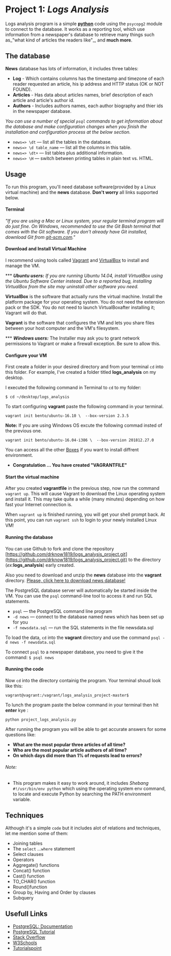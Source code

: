 
# Project 1: _**Logs Analysis**_

Logs analysis program is a simple [**python**](https://www.python.org/shell) code using the `psycopg2` module to connect to the database.
It works as a reporting tool, which use information from a newspaper's database to retrieve many things
such as_"what kind of articles the readers like"_, and **much more**.

## The database
**News** database has lots of information, it includes three tables:
* **Log** - Which contains columns has the timestamp and timezone of each reader
requested an article, his ip address and HTTP status (OK or NOT FOUND).
* **Articles** - Has data about articles names, brief description of each article
and article's author id.
* **Authors** - Includes authors names, each author biography and thier ids
in the newspaper database.

_You can use a number of special `psql` commands to get information about the database
and make configuration changes when you finish the installation and configuration
process at the below section._
* `news=> \dt` — list all the tables in the database.
* `news=> \d table_name` — list all the columns in this table.
* `news=> \dt+` — list tables plus additional information.
* `news=> \H` — switch between printing tables in plain text vs. HTML.

## Usage
To run this program, you'll need database software(provided by a Linux virtual machine)
and the **news** database. **Don't worry** all links supported below.
#### Terminal
_"If you are using a Mac or Linux system, your regular terminal program will do just fine.
On Windows, recommended to use the Git Bash terminal that comes with the Git software.
If you don't already have Git installed, download Git from [git-scm.com](https://git-scm.com/downloads)."_
#### Download and Install Virtual Machine
I recommend using tools called [Vagrant](https://www.vagrantup.com/) and [VirtualBox](https://www.virtualbox.org/wiki/Downloads) to install and manage the VM.

*** _**Ubuntu users:** 
If you are running Ubuntu 14.04, install VirtualBox using the Ubuntu
Software Center instead. Due to a reported bug, installing VirtualBox
from the site may uninstall other software you need._

**VirtualBox** is the software that actually runs the virtual machine.
Install the platform package for your operating system.
You do not need the extension pack or the SDK.
You do not need to launch VirtualBoxafter installing it; Vagrant will do that.

**Vagrant** is the software that configures the VM and lets you share
files between your host computer and the VM's filesystem.

*** **_Windows users:_** 
The Installer may ask you to grant network permissions to Vagrant or make
a firewall exception. Be sure to allow this.
#### Configure your VM
First create a folder in your desired directory and from your terminal `cd`
into this folder. For example, I've created a folder titled **logs_analysis** on my
desktop.

I executed the following command in Terminal to `cd` to my folder:
```
$ cd ~/desktop/logs_analysis
```
To start configuring **vagrant** paste the following command in your terminal.
```
vagrant init bento/ubuntu-16.10 \  --box-version 2.3.5
```
**Note:** If you are using Windows OS excute the following commad insted of
the previous one.
```
vagrant init bento/ubuntu-16.04-i386 \  --box-version 201812.27.0
```
You can access all the other [Boxes](https://app.vagrantup.com/bento) if you want to install diffrent environment.

* **Congratulation ... You have created "VAGRANTFILE"**


#### Start the virtual machine
After you created **vagrantfile** in the previous step, now run the command `vagrant up`.
This will cause Vagrant to download the Linux operating system and install it.
This may take quite a while (many minutes) depending on how fast your Internet connection is.

When `vagrant up` is finished running, you will get your shell prompt back.
At this point, you can run `vagrant ssh` to login to your newly installed Linux VM!

#### Running the database
You can use Github to fork and clone the repository [https://github.com/drknow1819/logs_analysis_project.git](https://github.com/drknow1819/logs_analysis_project.git) to the directory
(_ex:_**logs_analysis**) early created.

Also you need to download and unzip the **news** database into the **vagrant** directory.
[Please, click here to download news database!](https://d17h27t6h515a5.cloudfront.net/topher/2016/August/57b5f748_newsdata/newsdata.zip)

The PostgreSQL database server will automatically be started inside the VM.
You can use the `psql` command-line tool to access it and run SQL statements.
* `psql` — the PostgreSQL command line program
* `-d news` — connect to the database named news which has been set up for you
* `-f newsdata.sql` — run the SQL statements in the file newsdata.sql

To load the data, `cd` into the **vagrant** directory and use the command
`psql -d news -f newsdata.sql`

To connect `psql` to a newspaper database, you need to give it the command:
`$ psql news`
#### Running the code
Now `cd` into the directory containig the program.
Your terminal shoud look like this:
```
vagrant@vagrant:/vagrant/logs_analysis_project-master$
````
To lunch the program paste the below command in your terminal then hit **enter** kye :
```
python project_logs_analysis.py
```

After running the program you will be able to get accurate answers for some questions
like:
* **What are the most popular three articles of all time?**
* **Who are the most popular article authors of all time?**
* **On which days did more than 1% of requests lead to errors?**

###### Note:
* This program makes it easy to work around, it includes *Shebang* 
`#!/usr/bin/env python` which using the operating system env command,
to locate and execute Python by searching the PATH environment variable.







## Techniques

Although it's a simple `code` but it includes alot of relations and techniques,
let me mention some of them:

- Joining tables
- The `select` ...`where` statement
- Select clauses
- Operators
- Aggregate() functions
- Concat() function
- Cast() function
- TO_CHAR() function
- Round()function
- Group by, Having and Order by clauses 
- Subquery

## Usefull Links

- [PostgreSQL: Documentation](https://www.postgresql.org/docs/)
- [PostgreSQL Tutorial](www.postgresqltutorial.com/)
- [Stack Overflow](https://stackoverflow.com/)
- [W3Schools](https://www.w3schools.com/)
- [Tutorialspoint](https://www.tutorialspoint.com/)
